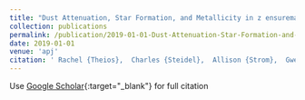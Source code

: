 ```yaml
---
title: "Dust Attenuation, Star Formation, and Metallicity in z ensuremathsim 2-3 Galaxies from KBSS-MOSFIRE"
collection: publications
permalink: /publication/2019-01-01-Dust-Attenuation-Star-Formation-and-Metallicity-in-z-ensuremathsim-2-3-Galaxies-from-KBSS-MOSFIRE
date: 2019-01-01
venue: 'apj'
citation: ' Rachel {Theios},  Charles {Steidel},  Allison {Strom},  Gwen {Rudie},  Ryan {Trainor},  Naveen {Reddy}, &quot;Dust Attenuation, Star Formation, and Metallicity in z ensuremathsim 2-3 Galaxies from KBSS-MOSFIRE.&quot; apj, 2019.'
---
```

Use [Google Scholar](https://scholar.google.com/scholar?q=Dust+Attenuation,+Star+Formation,+and+Metallicity+in+z+ensuremathsim+2+3+Galaxies+from+KBSS+MOSFIRE){:target="_blank"} for full citation